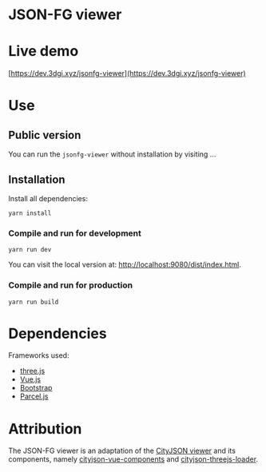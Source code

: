 # JSON-FG viewer

# Live demo

[https://dev.3dgi.xyz/jsonfg-viewer](https://dev.3dgi.xyz/jsonfg-viewer)

# Use

## Public version

You can run the `jsonfg-viewer` without installation by visiting ...

## Installation

Install all dependencies:

```
yarn install
```

### Compile and run for development

```
yarn run dev
```

You can visit the local version at: [http://localhost:9080/dist/index.html](http://localhost:9080/dist/index.html).

### Compile and run for production

```
yarn run build
```

# Dependencies

Frameworks used:
- [three.js](https://threejs.org/)
- [Vue.js](https://vuejs.org/)
- [Bootstrap](https://getbootstrap.com/)
- [Parcel.js](https://parceljs.org/)

# Attribution

The JSON-FG viewer is an adaptation of the [CityJSON viewer](https://viewer.cityjson.org) and its components, namely [cityjson-vue-components](https://github.com/cityjson/cityjson-vue-components) and [cityjson-threejs-loader](https://github.com/cityjson/cityjson-threejs-loader).
